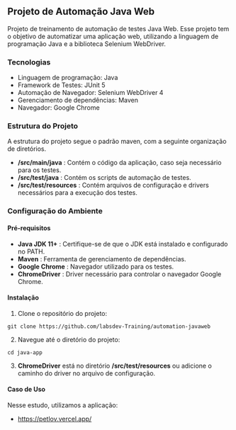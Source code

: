 ## Projeto de Automação Java Web

Projeto de treinamento de automação de testes Java Web. Esse projeto tem o objetivo de automatizar uma aplicação web, utilizando a linguagem de programação Java e a biblioteca Selenium WebDriver.

### Tecnologias

- Linguagem de programação: Java
- Framework de Testes: JUnit 5
- Automação de Navegador: Selenium  WebDriver 4
- Gerenciamento de dependências: Maven
- Navegador: Google Chrome

### Estrutura do Projeto

A estrutura do projeto segue o padrão maven, com a seguinte organização de diretórios.

* **/src/main/java** : Contém o código da aplicação, caso seja necessário para os testes.
* **/src/test/java** : Contém os scripts de automação de testes.
* **/src/test/resources** : Contém arquivos de configuração e drivers necessários para a execução dos testes.

### Configuração do Ambiente

#### Pré-requisitos

* **Java JDK 11+** : Certifique-se de que o JDK está instalado e configurado no PATH.
* **Maven** : Ferramenta de gerenciamento de dependências.
* **Google Chrome** : Navegador utilizado para os testes.
* **ChromeDriver** : Driver necessário para controlar o navegador Google Chrome.

#### Instalação

1. Clone o repositório do projeto:

```
git clone https://github.com/labsdev-Training/automation-javaweb
```

2. Navegue até o diretório do projeto:

```
cd java-app
```

3. **ChromeDriver** está no diretório **/src/test/resources** ou adicione o caminho do driver no arquivo de configuração.

#### Caso de Uso

Nesse estudo, utilizamos a aplicação:

* https://petlov.vercel.app/
